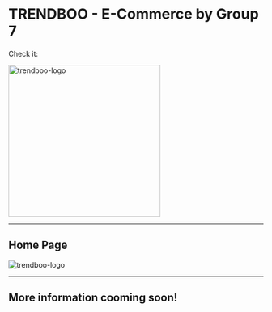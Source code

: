 # TRENDBOO - E-Commerce by Group 7

Check it: 

<p align="center"></p>
<a href="https://github.com/KodluyoruzGroup7">
<img border="0" alt="trendboo-logo" src="https://user-images.githubusercontent.com/64848705/107708638-77903600-6ccc-11eb-8e69-b586f507c3c3.jpg" width="300" >
</a>
<hr>

## Home Page

<img border="0" alt="trendboo-logo" src="https://user-images.githubusercontent.com/64848705/107708891-eff6f700-6ccc-11eb-82d5-a7b378f8ccbc.jpg" >
<hr>

## More information cooming soon!
